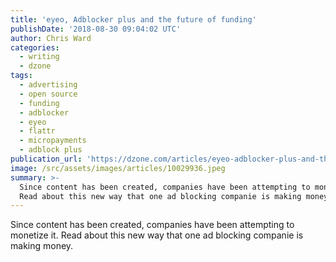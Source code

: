 ```yaml
---
title: 'eyeo, Adblocker plus and the future of funding'
publishDate: '2018-08-30 09:04:02 UTC'
author: Chris Ward
categories:
  - writing
  - dzone
tags:
  - advertising
  - open source
  - funding
  - adblocker
  - eyeo
  - flattr
  - micropayments
  - adblock plus
publication_url: 'https://dzone.com/articles/eyeo-adblocker-plus-and-the-future-of-funding'
image: /src/assets/images/articles/10029936.jpeg
summary: >-
  Since content has been created, companies have been attempting to monetize it.
  Read about this new way that one ad blocking companie is making money.
---
```

Since content has been created, companies have been attempting to monetize it. Read about this new way that one ad blocking companie is making money.


